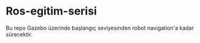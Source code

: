 # Ros-egitim-serisi
Bu repo Gazebo üzerinde başlangıç seviyesinden robot navigation'a kadar sürecektir.
